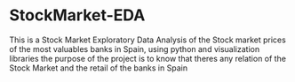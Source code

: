 # StockMarket-EDA

This is a Stock Market Exploratory Data Analysis of the Stock market prices of the most valuables banks in Spain, using python and visualization libraries 
the purpose of the project is to know that theres any relation of the Stock Market and the retail of the banks in Spain
